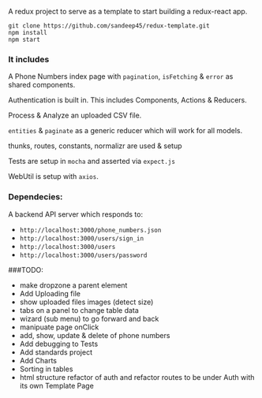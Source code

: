 A redux project to serve as a template to start building a redux-react app.

````
git clone https://github.com/sandeep45/redux-template.git
npm install
npm start
````

### It includes

A Phone Numbers index page with `pagination`, `isFetching` & `error` as shared components.

Authentication is built in. This includes Components, Actions & Reducers.

Process & Analyze an uploaded CSV file.

`entities` & `paginate` as a generic reducer which will work for all models.

thunks, routes, constants, normalizr are used & setup

Tests are setup in `mocha` and asserted via `expect.js`

WebUtil is setup with `axios`.

### Dependecies:

A backend API server which responds to:

- `http://localhost:3000/phone_numbers.json`
- `http://localhost:3000/users/sign_in`
- `http://localhost:3000/users`
- `http://localhost:3000/users/password`

###TODO:

- make dropzone a parent element
- Add Uploading file
- show uploaded files images (detect size)
- tabs on a panel to change table data
- wizard (sub menu) to go forward and back
- manipuate page onClick
- add, show, update & delete of phone numbers
- Add debugging to Tests
- Add standards project
- Add Charts
- Sorting in tables
- html structure refactor of auth and refactor routes to be under Auth with its own Template Page
